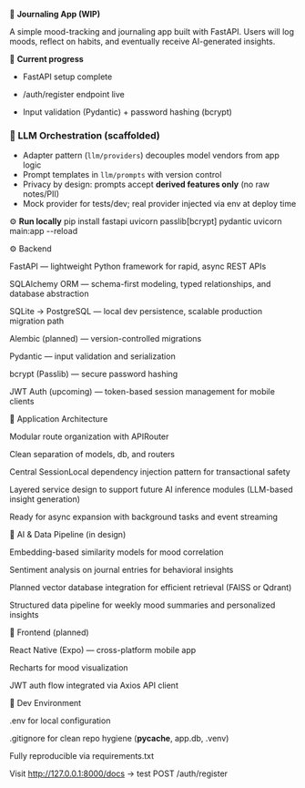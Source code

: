 🌿 **Journaling App (WIP)**

A simple mood-tracking and journaling app built with FastAPI.
Users will log moods, reflect on habits, and eventually receive AI-generated insights.

🚧 **Current progress**

* FastAPI setup complete

* /auth/register endpoint live

* Input validation (Pydantic) + password hashing (bcrypt)

### 🧠 LLM Orchestration (scaffolded)
- Adapter pattern (`llm/providers`) decouples model vendors from app logic
- Prompt templates in `llm/prompts` with version control
- Privacy by design: prompts accept **derived features only** (no raw notes/PII)
- Mock provider for tests/dev; real provider injected via env at deploy time

⚙️ **Run locally** 
pip install fastapi uvicorn passlib[bcrypt] pydantic
uvicorn main:app --reload




⚙️ Backend

FastAPI — lightweight Python framework for rapid, async REST APIs

SQLAlchemy ORM — schema-first modeling, typed relationships, and database abstraction

SQLite → PostgreSQL — local dev persistence, scalable production migration path

Alembic (planned) — version-controlled migrations

Pydantic — input validation and serialization

bcrypt (Passlib) — secure password hashing

JWT Auth (upcoming) — token-based session management for mobile clients

🧱 Application Architecture

Modular route organization with APIRouter

Clean separation of models, db, and routers

Central SessionLocal dependency injection pattern for transactional safety

Layered service design to support future AI inference modules (LLM-based insight generation)

Ready for async expansion with background tasks and event streaming

🤖 AI & Data Pipeline (in design)

Embedding-based similarity models for mood correlation

Sentiment analysis on journal entries for behavioral insights

Planned vector database integration for efficient retrieval (FAISS or Qdrant)

Structured data pipeline for weekly mood summaries and personalized insights

📱 Frontend (planned)

React Native (Expo) — cross-platform mobile app

Recharts for mood visualization

JWT auth flow integrated via Axios API client

🧩 Dev Environment

.env for local configuration

.gitignore for clean repo hygiene (__pycache__, app.db, .venv)

Fully reproducible via requirements.txt

Visit http://127.0.0.1:8000/docs
 → test POST /auth/register


